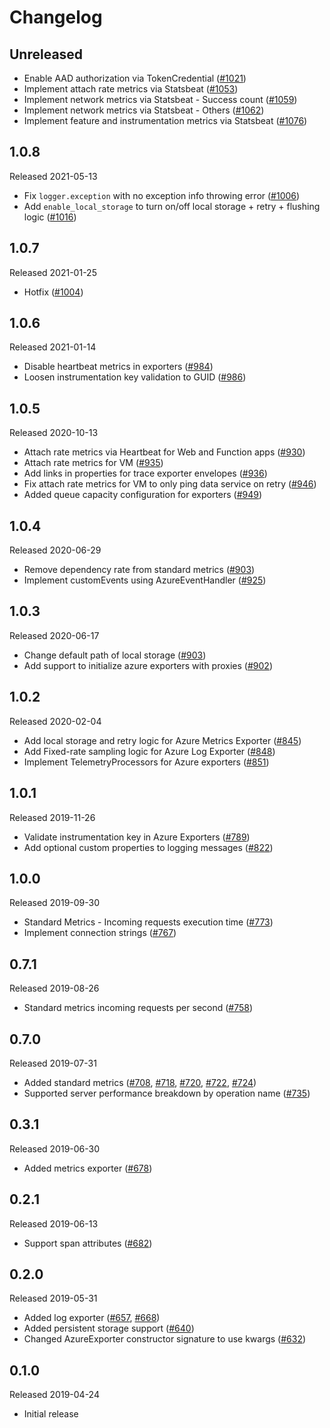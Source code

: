 # Changelog

## Unreleased

- Enable AAD authorization via TokenCredential
([#1021](https://github.com/census-instrumentation/opencensus-python/pull/1021))
- Implement attach rate metrics via Statsbeat
([#1053](https://github.com/census-instrumentation/opencensus-python/pull/1053))
- Implement network metrics via Statsbeat - Success count
([#1059](https://github.com/census-instrumentation/opencensus-python/pull/1059))
- Implement network metrics via Statsbeat - Others
([#1062](https://github.com/census-instrumentation/opencensus-python/pull/1062))
- Implement feature and instrumentation metrics via Statsbeat
([#1076](https://github.com/census-instrumentation/opencensus-python/pull/1076))

## 1.0.8
Released 2021-05-13

- Fix `logger.exception` with no exception info throwing error
([#1006](https://github.com/census-instrumentation/opencensus-python/pull/1006))
- Add `enable_local_storage` to turn on/off local storage + retry + flushing logic
([#1016](https://github.com/census-instrumentation/opencensus-python/pull/1016))

## 1.0.7
Released 2021-01-25

- Hotfix
([#1004](https://github.com/census-instrumentation/opencensus-python/pull/1004))

## 1.0.6
Released 2021-01-14

- Disable heartbeat metrics in exporters
  ([#984](https://github.com/census-instrumentation/opencensus-python/pull/984))
- Loosen instrumentation key validation to GUID
  ([#986](https://github.com/census-instrumentation/opencensus-python/pull/986))

## 1.0.5
Released 2020-10-13

- Attach rate metrics via Heartbeat for Web and Function apps
  ([#930](https://github.com/census-instrumentation/opencensus-python/pull/930))
- Attach rate metrics for VM
  ([#935](https://github.com/census-instrumentation/opencensus-python/pull/935))
- Add links in properties for trace exporter envelopes
  ([#936](https://github.com/census-instrumentation/opencensus-python/pull/936))
- Fix attach rate metrics for VM to only ping data service on retry
  ([#946](https://github.com/census-instrumentation/opencensus-python/pull/946))
- Added queue capacity configuration for exporters
  ([#949](https://github.com/census-instrumentation/opencensus-python/pull/949))

## 1.0.4
Released 2020-06-29

- Remove dependency rate from standard metrics
  ([#903](https://github.com/census-instrumentation/opencensus-python/pull/903))
- Implement customEvents using AzureEventHandler
  ([#925](https://github.com/census-instrumentation/opencensus-python/pull/925))

## 1.0.3
Released 2020-06-17

- Change default path of local storage
  ([#903](https://github.com/census-instrumentation/opencensus-python/pull/903))
- Add support to initialize azure exporters with proxies
  ([#902](https://github.com/census-instrumentation/opencensus-python/pull/902))

## 1.0.2
Released 2020-02-04

- Add local storage and retry logic for Azure Metrics Exporter
  ([#845](https://github.com/census-instrumentation/opencensus-python/pull/845))
- Add Fixed-rate sampling logic for Azure Log Exporter
  ([#848](https://github.com/census-instrumentation/opencensus-python/pull/848))
- Implement TelemetryProcessors for Azure exporters
  ([#851](https://github.com/census-instrumentation/opencensus-python/pull/851))

## 1.0.1
Released 2019-11-26

- Validate instrumentation key in Azure Exporters
  ([#789](https://github.com/census-instrumentation/opencensus-python/pull/789))
- Add optional custom properties to logging messages
  ([#822](https://github.com/census-instrumentation/opencensus-python/pull/822))

## 1.0.0
Released 2019-09-30

- Standard Metrics - Incoming requests execution time
  ([#773](https://github.com/census-instrumentation/opencensus-python/pull/773))
- Implement connection strings
  ([#767](https://github.com/census-instrumentation/opencensus-python/pull/767))

## 0.7.1
Released 2019-08-26

- Standard metrics incoming requests per second
  ([#758](https://github.com/census-instrumentation/opencensus-python/pull/758))

## 0.7.0
Released 2019-07-31

- Added standard metrics
  ([#708](https://github.com/census-instrumentation/opencensus-python/pull/708),
   [#718](https://github.com/census-instrumentation/opencensus-python/pull/718),
   [#720](https://github.com/census-instrumentation/opencensus-python/pull/720),
   [#722](https://github.com/census-instrumentation/opencensus-python/pull/722),
   [#724](https://github.com/census-instrumentation/opencensus-python/pull/724))
- Supported server performance breakdown by operation name
  ([#735](https://github.com/census-instrumentation/opencensus-python/pull/735))

## 0.3.1
Released 2019-06-30

- Added metrics exporter
  ([#678](https://github.com/census-instrumentation/opencensus-python/pull/678))

## 0.2.1
Released 2019-06-13

- Support span attributes
  ([#682](https://github.com/census-instrumentation/opencensus-python/pull/682))

## 0.2.0
Released 2019-05-31

- Added log exporter
  ([#657](https://github.com/census-instrumentation/opencensus-python/pull/657),
  [#668](https://github.com/census-instrumentation/opencensus-python/pull/668))
- Added persistent storage support
  ([#640](https://github.com/census-instrumentation/opencensus-python/pull/640))
- Changed AzureExporter constructor signature to use kwargs
  ([#632](https://github.com/census-instrumentation/opencensus-python/pull/632))

## 0.1.0
Released 2019-04-24

- Initial release
